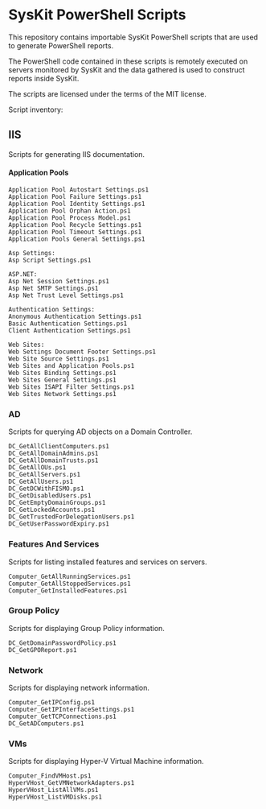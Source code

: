 # SysKit PowerShell Scripts

This repository contains importable SysKit PowerShell scripts that are used to generate PowerShell reports.

The PowerShell code contained in these scripts is remotely executed on servers monitored by SysKit and the data gathered is used to construct reports inside SysKit.

The scripts are licensed under the terms of the MIT license.

Script inventory:

## IIS

Scripts for generating IIS documentation.

#### Application Pools
```
Application Pool Autostart Settings.ps1
Application Pool Failure Settings.ps1
Application Pool Identity Settings.ps1
Application Pool Orphan Action.ps1
Application Pool Process Model.ps1
Application Pool Recycle Settings.ps1
Application Pool Timeout Settings.ps1
Application Pools General Settings.ps1
```

```
Asp Settings:
Asp Script Settings.ps1
```

```
ASP.NET:
Asp Net Session Settings.ps1
Asp Net SMTP Settings.ps1
Asp Net Trust Level Settings.ps1
```

```
Authentication Settings:
Anonymous Authentication Settings.ps1
Basic Authentication Settings.ps1
Client Authentication Settings.ps1
```

```
Web Sites:
Web Settings Document Footer Settings.ps1
Web Site Source Settings.ps1
Web Sites and Application Pools.ps1
Web Sites Binding Settings.ps1
Web Sites General Settings.ps1
Web Sites ISAPI Filter Settings.ps1
Web Sites Network Settings.ps1
```

### AD

Scripts for querying AD objects on a Domain Controller.

```
DC_GetAllClientComputers.ps1
DC_GetAllDomainAdmins.ps1
DC_GetAllDomainTrusts.ps1
DC_GetAllOUs.ps1
DC_GetAllServers.ps1
DC_GetAllUsers.ps1
DC_GetDCWithFISMO.ps1
DC_GetDisabledUsers.ps1
DC_GetEmptyDomainGroups.ps1
DC_GetLockedAccounts.ps1
DC_GetTrustedForDelegationUsers.ps1
DC_GetUserPasswordExpiry.ps1
```

### Features And Services

Scripts for listing installed features and services on servers.

```
Computer_GetAllRunningServices.ps1
Computer_GetAllStoppedServices.ps1
Computer_GetInstalledFeatures.ps1
```

### Group Policy

Scripts for displaying Group Policy information.

```
DC_GetDomainPasswordPolicy.ps1
DC_GetGPOReport.ps1
```

### Network

Scripts for displaying network information.

```
Computer_GetIPConfig.ps1
Computer_GetIPInterfaceSettings.ps1
Computer_GetTCPConnections.ps1
DC_GetADComputers.ps1
```

### VMs

Scripts for displaying Hyper-V Virtual Machine information.

```
Computer_FindVMHost.ps1
HyperVHost_GetVMNetworkAdapters.ps1
HyperVHost_ListAllVMs.ps1
HyperVHost_ListVMDisks.ps1
```

